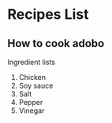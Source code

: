 # Recipes List

## How to cook adobo

Ingredient lists

1. Chicken
2. Soy sauce
3. Salt
4. Pepper
5. Vinegar
